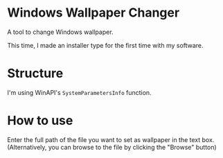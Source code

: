 # Windows Wallpaper Changer
A tool to change Windows wallpaper.

This time, I made an installer type for the first time with my software.

# Structure
I'm using WinAPI's ```SystemParametersInfo``` function.

# How to use
Enter the full path of the file you want to set as wallpaper in the text box. (Alternatively, you can browse to the file by clicking the "Browse" button)
